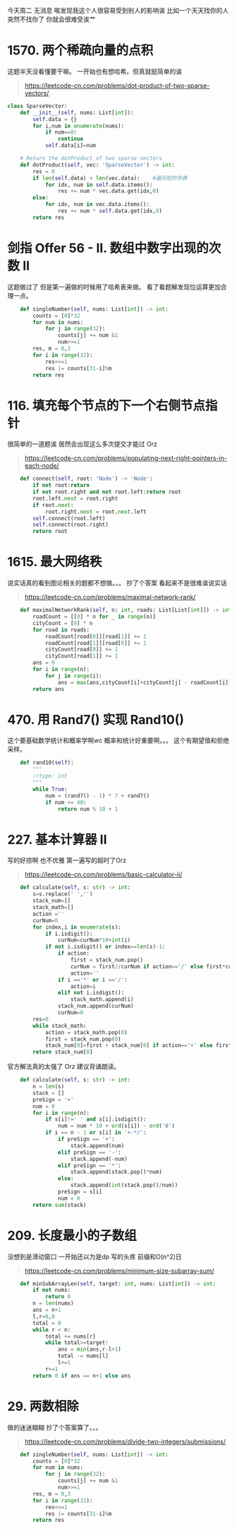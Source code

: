 今天周二 无消息 唉发现我这个人很容易受到别人的影响诶 比如一个天天找你的人 突然不找你了 你就会很难受诶艹
# 1570. 两个稀疏向量的点积
这题半天没看懂要干嘛。 一开始也有想哈希。但真就挺简单的诶
> https://leetcode-cn.com/problems/dot-product-of-two-sparse-vectors/
```py
class SparseVector:
    def __init__(self, nums: List[int]):
        self.data = {}
        for i,num in enumerate(nums):
            if num==0:
                continue
            self.data[i]=num

    # Return the dotProduct of two sparse vectors
    def dotProduct(self, vec: 'SparseVector') -> int:
        res = 0
        if len(self.data) < len(vec.data):    #遍历短的字典
            for idx, num in self.data.items():
                res += num * vec.data.get(idx,0)
        else:
            for idx, num in vec.data.items():
                res += num * self.data.get(idx,0)
        return res
```
# 剑指 Offer 56 - II. 数组中数字出现的次数 II
这题做过了 但是第一遍做的时候用了哈希表来做。
看了看题解发现位运算更加合理一点。
```py
    def singleNumber(self, nums: List[int]) -> int:
        counts = [0]*32
        for num in nums:
            for j in range(32):
                counts[j] += num &1
                num>>=1
        res, m = 0,3
        for i in range(32):
            res<<=1
            res |= counts[31-i]%m
        return res
```
# 116. 填充每个节点的下一个右侧节点指针
很简单的一道题诶
居然会出现这么多次提交才能过 Orz
> https://leetcode-cn.com/problems/populating-next-right-pointers-in-each-node/
```py
    def connect(self, root: 'Node') -> 'Node':
        if not root:return
        if not root.right and not root.left:return root
        root.left.next = root.right
        if root.next:
            root.right.next = root.next.left
        self.connect(root.left)
        self.connect(root.right)
        return root
```
# 1615. 最大网络秩
说实话真的看到图论相关的题都不想做。。。
抄了个答案 看起来不是很难诶说实话
> https://leetcode-cn.com/problems/maximal-network-rank/
```py
    def maximalNetworkRank(self, n: int, roads: List[List[int]]) -> int:
        roadCount = [[0] * n for _ in range(n)]
        cityCount = [0] * n
        for road in roads:
            roadCount[road[0]][road[1]] += 1
            roadCount[road[1]][road[0]] += 1
            cityCount[road[0]] += 1
            cityCount[road[1]] += 1
        ans = 0
        for i in range(n):
            for j in range(i):
                ans = max(ans,cityCount[i]+cityCount[j] - roadCount[i][j])
        return ans
```
# 470. 用 Rand7() 实现 Rand10()
这个要基础数学统计和概率学啊wc
概率和统计好重要啊。。。
这个有期望值和拒绝采样。
```py
    def rand10(self):
        """
        :rtype: int
        """
        while True:
            num = (rand7() - 1) * 7 + rand7()
            if num <= 40:
                return num % 10 + 1
```
# 227. 基本计算器 II
写的好捞啊 也不优雅
第一遍写的超时了Orz
> https://leetcode-cn.com/problems/basic-calculator-ii/
```py
    def calculate(self, s: str) -> int:
        s=s.replace(' ','')
        stack_num=[]
        stack_math=[]
        action =''
        curNum=0
        for index,i in enumerate(s):
            if i.isdigit():
                curNum=curNum*10+int(i)
            if not i.isdigit() or index==len(s)-1:
                if action:
                    first = stack_num.pop()
                    curNum = first//curNum if action=='/' else first*curNum
                    action=''
                if i =='*' or i =='/':
                    action=i
                elif not i.isdigit():
                    stack_math.append(i)
                stack_num.append(curNum)
                curNum=0
        res=0
        while stack_math:
            action = stack_math.pop(0)
            first = stack_num.pop(0)
            stack_num[0]=first + stack_num[0] if action=='+' else first-stack_num[0]
        return stack_num[0]
```
官方解法真的太强了 Orz
建议背诵朗读。
```py
    def calculate(self, s: str) -> int:
        n = len(s)
        stack = []
        preSign = '+'
        num = 0
        for i in range(n):
            if s[i]!=' ' and s[i].isdigit():
                num = num * 10 + ord(s[i]) - ord('0')
            if i == n - 1 or s[i] in '+-*/':
                if preSign == '+':
                    stack.append(num)
                elif preSign == '-':
                    stack.append(-num)
                elif preSign == '*':
                    stack.append(stack.pop()*num)
                else:
                    stack.append(int(stack.pop()/num))
                preSign = s[i]
                num = 0
        return sum(stack)
```
# 209. 长度最小的子数组
没想到是滑动窗口 一开始还以为是dp
写的头疼
前缀和O(n^2)日
> https://leetcode-cn.com/problems/minimum-size-subarray-sum/
```py
    def minSubArrayLen(self, target: int, nums: List[int]) -> int:
        if not nums:
            return 0
        n = len(nums)
        ans = n+1
        l,r=0,0
        total = 0
        while r < n:
            total += nums[r]
            while total>=target:
                ans = min(ans,r-l+1)
                total -= nums[l]
                l+=1
            r+=1
        return 0 if ans == n+1 else ans
```
# 29. 两数相除
做的迷迷糊糊
抄了个答案算了。。。
> https://leetcode-cn.com/problems/divide-two-integers/submissions/
```py
    def singleNumber(self, nums: List[int]) -> int:
        counts = [0]*32
        for num in nums:
            for j in range(32):
                counts[j] += num &1
                num>>=1
        res, m = 0,3
        for i in range(32):
            res<<=1
            res |= counts[31-i]%m
        return res
```
